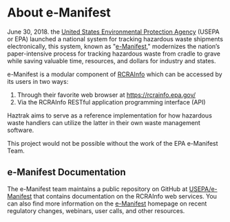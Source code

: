 # About e-Manifest

June 30, 2018. the [United States Environmental Protection Agency](https://www.epa.gov) (USEPA or EPA)
launched a national system for tracking hazardous waste shipments
electronically, this system, known as "[e-Manifest](https://www.epa.gov/e-manifest),"
modernizes the nation’s paper-intensive process for tracking hazardous waste from cradle
to grave while saving valuable time, resources, and dollars for industry and states.

e-Manifest is a modular component of [RCRAInfo](https://rcrainfo.epa.gov/) which can be
accessed by its users in two ways:

1. Through their favorite web browser at https://rcrainfo.epa.gov/
2. Via the RCRAInfo RESTful application programming interface (API)

Haztrak aims to serve as a reference implementation for how hazardous waste handlers can utilize the latter in their own waste management software.

This project would not be possible without the work of the EPA e-Manifest Team.

## e-Manifest Documentation

The e-Manifest team maintains a public repository on GitHub at [USEPA/e-Manifest](https://github.com/USEPA/e-manifest)
that contains documentation on the RCRAInfo web services. You can also find more information on the [e-Manifest](https://www.epa.gov/e-manifest) homepage on recent regulatory changes, webinars, user calls, and other resources.
